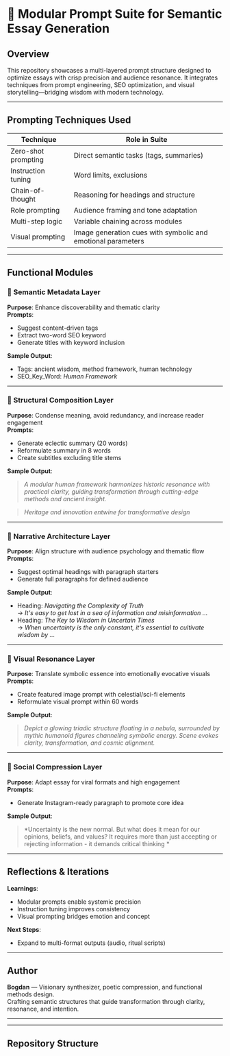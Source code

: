 # 🧿 Modular Prompt Suite for Semantic Essay Generation

## Overview

This repository showcases a multi-layered prompt structure designed to optimize essays with crisp precision and audience resonance. It integrates techniques from prompt engineering, SEO optimization, and visual storytelling—bridging wisdom with modern technology.

---

## Prompting Techniques Used

| Technique              | Role in Suite                          |
|------------------------|----------------------------------------|
| Zero-shot prompting    | Direct semantic tasks (tags, summaries) |
| Instruction tuning     | Word limits, exclusions                 |
| Chain-of-thought       | Reasoning for headings and structure    |
| Role prompting         | Audience framing and tone adaptation    |
| Multi-step logic       | Variable chaining across modules        |
| Visual prompting       | Image generation cues with symbolic and emotional parameters |

---

## Functional Modules

### 🧩 Semantic Metadata Layer
**Purpose**: Enhance discoverability and thematic clarity  
**Prompts**:
- Suggest content-driven tags  
- Extract two-word SEO keyword  
- Generate titles with keyword inclusion

**Sample Output**:
- Tags: ancient wisdom, method framework, human technology  
- SEO_Key_Word: *Human Framework*

---

### 🧩 Structural Composition Layer
**Purpose**: Condense meaning, avoid redundancy, and increase reader engagement  
**Prompts**:
- Generate eclectic summary (20 words)  
- Reformulate summary in 8 words  
- Create subtitles excluding title stems

**Sample Output**:
> *A modular human framework harmonizes historic resonance with practical clarity, guiding transformation through cutting-edge methods and ancient insight.*

> *Heritage and innovation entwine for transformative design*

---

### 🧩 Narrative Architecture Layer
**Purpose**: Align structure with audience psychology and thematic flow  
**Prompts**:
- Suggest optimal headings with paragraph starters  
- Generate full paragraphs for defined audience

**Sample Output**:
- Heading: *Navigating the Complexity of Truth*  
  → *It's easy to get lost in a sea of information and misinformation …*  
- Heading: *The Key to Wisdom in Uncertain Times*  
  → *When uncertainty is the only constant, it's essential to cultivate wisdom by …*

---

### 🧩 Visual Resonance Layer
**Purpose**: Translate symbolic essence into emotionally evocative visuals  
**Prompts**:
- Create featured image prompt with celestial/sci-fi elements  
- Reformulate visual prompt within 60 words

**Sample Output**:
> *Depict a glowing triadic structure floating in a nebula, surrounded by mythic humanoid figures channeling symbolic energy. Scene evokes clarity, transformation, and cosmic alignment.*

---

### 🧩 Social Compression Layer
**Purpose**: Adapt essay for viral formats and high engagement  
**Prompts**:
- Generate Instagram-ready paragraph to promote core idea

**Sample Output**:
> *Uncertainty is the new normal. But what does it mean for our opinions, beliefs, and values? It requires more than just accepting or rejecting information - it demands critical thinking *

---

## Reflections & Iterations

**Learnings**:
- Modular prompts enable systemic precision  
- Instruction tuning improves consistency  
- Visual prompting bridges emotion and concept  

**Next Steps**:
- Expand to multi-format outputs (audio, ritual scripts)


---

## Author

**Bogdan** — Visionary synthesizer, poetic compression, and functional methods design.  
Crafting semantic structures that guide transformation through clarity, resonance, and intention.

---



---

## Repository Structure

